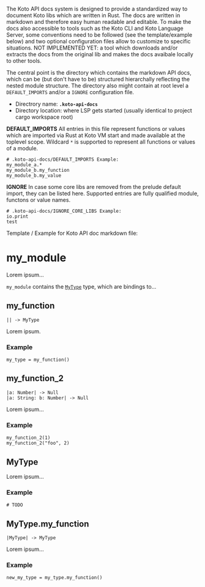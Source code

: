The Koto API docs system is designed to provide a standardized way to document Koto libs which are written in Rust. The docs are written in markdown and therefore easy human readable and editable. To make the docs also accessible to tools such as the Koto CLI and Koto Language Server, some conventions need to be followed (see the template/example below) and two optional configuration files allow to customize to specific situations. NOT IMPLEMENTED YET: a tool which downloads and/or extracts the docs from the original lib and makes the docs avaibale locally to other tools.

The central point is the directory which contains the markdown API docs, which can be (but don't have to be) structured hierarchally reflecting the nested module structure. The directory also might contain at root level a `DEFAULT_IMPORTS` and/or a `IGNORE` configuration file.

- Directrory name: **`.koto-api-docs`**
- Directory location: where LSP gets started (usually identical to project cargo workspace root)

**DEFAULT_IMPORTS**
All entries in this file represent functions or values which are imported via Rust at Koto VM start and made available at the toplevel scope. Wildcard `*` is supported to represent all functions or values of a module.
```
# .koto-api-docs/DEFAULT_IMPORTS Example:
my_module_a.*
my_module_b.my_function
my_module_b.my_value
```

**IGNORE**
In case some core libs are removed from the prelude default import, they can be listed here. Supported entries are fully qualified module, functons or value names.
```
# .koto-api-docs/IGNORE_CORE_LIBS Example:
io.print
test
```

Template / Example for Koto API doc markdown file:

# my_module

Lorem ipsum...

`my_module` contains the [`MyType`](#my_type) type, which are bindings to...

## my_function

```kototype
|| -> MyType
```

Lorem ipsum.

### Example

```koto
my_type = my_function()
```

## my_function_2

```kototype
|a: Number| -> Null
|a: String: b: Number| -> Null
```

Lorem ipsum...

### Example

```koto
my_function_2(1)
my_function_2("foo", 2)
```

## MyType

Lorem ipsum...

### Example

```koto
# TODO
```

## MyType.my_function

```kototype
|MyType| -> MyType
```

Lorem ipsum...

### Example

```koto
new_my_type = my_type.my_function()
```
